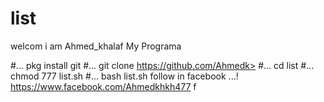 # list

welcom i am Ahmed_khalaf
My Programa

#... pkg install git
#... git clone https://github.com/Ahmedk>
#... cd list
#... chmod 777 list.sh
#... bash list.sh
 follow in facebook ...!
https://www.facebook.com/Ahmedkhkh477
f
